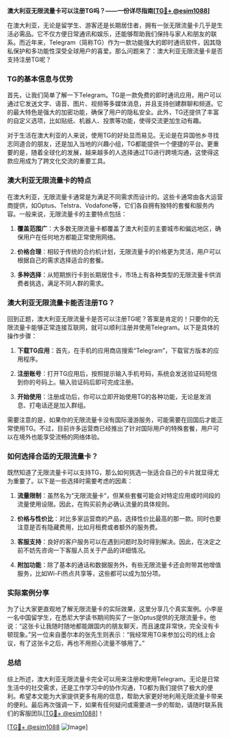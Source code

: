 **澳大利亚无限流量卡可以注册TG吗？——一份详尽指南[[TG💪+ @esim1088](https://t.me/s/esim1088)]**

在澳大利亚，无论是留学生、游客还是长期居住者，拥有一张无限流量卡几乎是生活必需品。它不仅方便日常通讯和娱乐，还能够帮助我们保持与家人和朋友的联系。而近年来，Telegram（简称TG）作为一款功能强大的即时通讯软件，因其隐私保护和多功能性深受全球用户的喜爱。那么问题来了：澳大利亚无限流量卡是否支持注册TG呢？

### TG的基本信息与优势

首先，让我们简单了解一下Telegram。TG是一款免费的即时通讯应用，用户可以通过它发送文字、语音、图片、视频等多媒体消息，并且支持创建群聊和频道。它的最大特色是强大的加密功能，确保了用户的隐私安全。此外，TG还提供了丰富的自定义选项，比如贴纸、机器人、投票等功能，使得交流更加生动有趣。

对于生活在澳大利亚的人来说，使用TG的好处显而易见。无论是在异国他乡寻找志同道合的朋友，还是加入当地的兴趣小组，TG都能提供一个便捷的平台。更重要的是，随着全球化的发展，越来越多的人选择通过TG进行跨境沟通，这使得这款应用成为了跨文化交流的重要工具。

### 澳大利亚无限流量卡的特点

在澳大利亚，无限流量卡通常是为满足不同需求而设计的。这些卡通常由各大运营商提供，如Optus、Telstra、Vodafone等，它们各自拥有独特的套餐和服务内容。一般来说，无限流量卡的主要特点包括：

1. **覆盖范围广**：大多数无限流量卡都覆盖了澳大利亚的主要城市和偏远地区，确保用户在任何地方都能正常使用网络。
   
2. **价格合理**：相较于传统的合约机计划，无限流量卡的价格更为灵活，用户可以根据自己的需求选择适合的套餐。

3. **多种选择**：从短期旅行卡到长期居住卡，市场上有各种类型的无限流量卡供消费者挑选，满足不同人群的需求。

### 澳大利亚无限流量卡能否注册TG？

回到正题，澳大利亚无限流量卡是否可以注册TG呢？答案是肯定的！只要你的无限流量卡能够正常连接互联网，就可以顺利注册并使用Telegram。以下是具体的操作步骤：

1. **下载TG应用**：首先，在手机的应用商店搜索“Telegram”，下载官方版本的应用程序。

2. **注册账号**：打开TG应用后，按照提示输入手机号码，系统会发送验证码短信到你的号码上。输入验证码后即可完成注册。

3. **开始使用**：注册成功后，你可以立即开始使用TG的各种功能，无论是发消息、打电话还是加入群组。

需要注意的是，如果你的无限流量卡没有国际漫游服务，可能需要在回国后才能正常使用TG。不过，目前许多运营商已经推出了针对国际用户的特殊套餐，用户可以在境外也能享受流畅的网络体验。

### 如何选择合适的无限流量卡？

既然知道了无限流量卡可以支持TG，那么如何挑选一张适合自己的卡片就显得尤为重要了。以下是一些选择时需要考虑的因素：

1. **流量限制**：虽然名为“无限流量卡”，但某些套餐可能会对特定应用或时间段的流量使用设限。因此，在购买前务必确认流量的具体规则。

2. **价格与性价比**：对比多家运营商的产品，选择性价比最高的那一款。同时也要注意是否有隐藏费用，比如月租费或者额外的服务费。

3. **客服支持**：良好的客户服务可以在遇到问题时及时得到解决。因此，在决定之前不妨先咨询一下客服人员关于产品的详细情况。

4. **附加功能**：除了基本的通话和数据服务外，有些无限流量卡还会附带其他增值服务，比如Wi-Fi热点共享等，这些都可以成为加分项。

### 实际案例分享

为了让大家更直观地了解无限流量卡的实际效果，这里分享几个真实案例。小李是一名中国留学生，在悉尼大学读书期间购买了一张Optus提供的无限流量卡。他说：“这张卡让我随时随地都能跟国内的朋友聊天，而且速度非常快，完全没有卡顿现象。”另一位来自墨尔本的张先生则表示：“我经常用TG来参加公司的线上会议，有了这张卡之后，再也不用担心流量不够用了。”

### 总结

综上所述，澳大利亚无限流量卡完全可以用来注册和使用Telegram。无论是日常生活中的社交需求，还是工作学习中的协作沟通，TG都为我们提供了极大的便利。希望本文能为大家提供更多有用的信息，帮助大家更好地利用无限流量卡带来的便利。最后再次强调一下，如果有任何疑问或需要进一步的帮助，请随时联系我们的客服团队[[TG💪+ @esim1088](https://t.me/s/esim1088)]！

[[TG💪+ @esim1088](https://t.me/s/esim1088) ![Image](https://i.postimg.cc/4NQfJmqS/Snipaste-2025-05-13-00-14-12.png)]